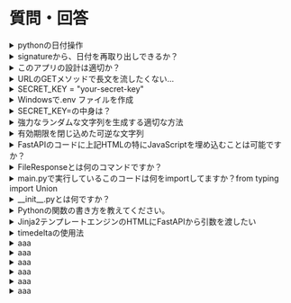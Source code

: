 # 質問・回答

<details><summary>pythonの日付操作</summary>

#### Q.
- timedelta()の月や年の場合などほかの場合の使い方を教えてください。

#### A.
- `timedelta`は、特定の期間を表すための便利なクラスです。ただし、`timedelta`自体は日付と時間を表すためのもので、月や年の単位を直接サポートしていません。これは、月や年の長さが一定ではないためです（例えば、月の日数は30日や31日、2月は28日や29日）。

月や年の単位を扱うためには、Pythonの`dateutil`ライブラリを使うことが一般的です。このライブラリには、より高機能な`relativedelta`クラスがあり、これを使用することで月や年を簡単に操作できます。

まず、必要なライブラリをインストールします：
```bash
pip install python-dateutil
```

次に、以下のコード例で`relativedelta`を使って月や年を操作する方法を示します：

```python
from datetime import date
from dateutil.relativedelta import relativedelta

# 今日の日付
today = date.today()

# 1ヶ月後の日付を取得
one_month_later = today + relativedelta(months=1)
print(f"1ヶ月後の日付: {one_month_later}")

# 1年前の日付を取得
one_year_ago = today - relativedelta(years=1)
print(f"1年前の日付: {one_year_ago}")
```

このコードでは、`relativedelta`を使って以下のような操作を行っています：
- `relativedelta(months=1)`で1ヶ月後の日付を取得
- `relativedelta(years=1)`で1年前の日付を取得

`relativedelta`を使うことで、月や年の単位を簡単に操作できるようになります。ぜひ試してみてください！

何か他に質問があれば、いつでもお知らせくださいね。😊

</details>

<details><summary>signatureから、日付を再取り出しできるか？</summary>

#### Q.
- この関数の返却値であるsignatureから、日付を再取り出しする関数は可能ですか？

#### A.
- デジタル署名の目的はメッセージの認証と整合性の確認であり、署名そのものから元のメッセージや日付を抽出することはできません。署名はメッセージのハッシュ値に基づいて生成されるため、元のメッセージや日付を再生成することは数学的に不可能です。これは、メッセージが改ざんされていないことを確認するための重要な特性です。

ただし、メッセージと日付を組み合わせた形式で保存し、それを後で検証することはできます。例えば、元のメッセージと日付を結合して保存し、その結合されたメッセージに対して署名を生成し、後でその署名を検証することで、メッセージと日付が改ざんされていないことを確認できます。

### 例：メッセージと日付を検証するコード

1. **署名生成関数**:
   ```python
   from datetime import date
   from cryptography.hazmat.primitives import hashes
   from cryptography.hazmat.primitives.asymmetric import padding
   from cryptography.hazmat.primitives.serialization import load_pem_private_key

   def sign_message(private_key, message: str, date: date):
       combined_message = message + str(date)
       signature = private_key.sign(
           combined_message.encode(),
           padding.PSS(
               mgf=padding.MGF1(hashes.SHA256()),
               salt_length=padding.PSS.MAX_LENGTH
           ),
           hashes.SHA256()
       )
       return signature, combined_message
   ```

2. **署名検証関数**:
   ```python
   def verify_signature(public_key, combined_message: str, signature):
       try:
           public_key.verify(
               signature,
               combined_message.encode(),
               padding.PSS(
                   mgf=padding.MGF1(hashes.SHA256()),
                   salt_length=padding.PSS.MAX_LENGTH
               ),
               hashes.SHA256()
           )
           return True
       except:
           return False
   ```

3. **使用例**:
   ```python
   from cryptography.hazmat.primitives.asymmetric import rsa

   # 秘密鍵をファイルから読み込む関数（参考）
   def load_private_key(key_file: str):
       with open(key_file, "rb") as key_file:
           private_key = load_pem_private_key(key_file.read(), password=None)
       return private_key

   # 公開鍵を取得
   private_key = load_private_key("./my-local.key")
   public_key = private_key.public_key()

   # 署名の生成
   today_date = date.today()
   message = "ExampleMessage"
   signature, combined_message = sign_message(private_key, message, today_date)

   # 署名の検証
   is_valid = verify_signature(public_key, combined_message, signature)
   print(f"署名が有効かどうか: {is_valid}")
   ```

この方法で、メッセージと日付が改ざんされていないことを検証できますが、署名そのものから日付を取り出すことはできません。

他に質問があれば、どうぞお知らせくださいね！😊

</details>

<details><summary>このアプリの設計は適切か？</summary>

#### Q.
- このアプリの設計で適切かどうか教えてください。今アプリを作っています。弁当注文アプリです。ユーザーがスマホでNFCカードを読み取り、NFCカードに記録されているURLのポータルサイトにアクセスをすると、アクセス先画面がユーザーIDとパスワードの入力を要求する。ユーザーがそれらを入力後OKボタンを押すと、入力したユーザーIDとパスワードと今日の日付でcombined_messageをつくり、combined_messageを使って署名を生成つまりsignatureをつくる。combined_messageとsignatureはユーザーのブラウザのCookieに保存される。次回ポータルサイトにアクセスすると、combined_messageから日付を取り出してsignatureがcombined_messageの署名であることを確認する。Trueならば日付のチェックをする。Falseならば、エラー画面に遷移する。どうでしょうか？

#### A.
- アプリの設計についてお話しいただきありがとうございます。全体的に非常によく考えられた設計だと思います。ただし、セキュリティやユーザー体験の観点からいくつかのポイントを考慮することをおすすめします。

### 良い点
1. **NFCカードの利用**: スマートで便利な方法です。
2. **署名の生成と検証**: 安全なデータやユーザー認証のための良い方法です。

### 改善提案
1. **ブラウザのCookieの利用**:
   - Cookieに保存する情報が多いと、セキュリティリスクが高まります。特に署名やcombined_messageのような重要な情報はセキュアなストレージ（例えば`localStorage`や`sessionStorage`）を検討することが望ましいです。

2. **日付と署名の検証**:
   - Combined_messageから日付を取り出し、署名を検証する部分が重要です。これが成功した場合、日付をチェックして、例えば30日以内に発行されたものであるかを確認するロジックを追加することをお勧めします。

3. **セッション管理**:
   - ログインセッションの有効期限や、セッション管理を適切に行い、長時間ログイン状態が続くことによるセキュリティリスクを防ぎます。

### 改善後のフロー
1. **ユーザーがNFCカードを読み取る**:
   - URLのポータルサイトにアクセスする。

2. **ユーザーIDとパスワードの入力**:
   - フォームでIDとパスワードを入力し、OKボタンを押す。

3. **署名の生成**:
   - 入力したID、パスワード、今日の日付を組み合わせた`combined_message`を作成。
   - `combined_message`を使って署名を生成し、`signature`を作成。
   - `combined_message`と`signature`をセキュアなストレージに保存。

4. **次回アクセス時の検証**:
   - ポータルサイトにアクセスすると、保存された`combined_message`から日付を取り出す。
   - `combined_message`と`signature`を使って署名の検証を行う。
   - 検証が成功した場合、日付のチェックを行い、許可された範囲内の日付か確認。
   - 検証が失敗した場合や日付が無効な場合、エラー画面に遷移。

このように改良すると、セキュリティとユーザーエクスペリエンスが向上するでしょう。何か他にご質問や詳細についてご相談があれば、どうぞお知らせください！😊

</details>

<details><summary>URLのGETメソッドで長文を流したくない…</summary>

#### Q.
- 上記設計で、署名であるsignatureからハッシュにつかった日付は取り出せないと回答が以前ありました。URLのGETメソッドで長文を流したくないため、日付を取り出せるシグネチャーみたいな何か良い工夫やお知恵はありませんか？

#### A.
- 承知しました。URLのGETメソッドで長文を送信しないための工夫として、いくつかの方法を検討できます。これらの方法は、日付を取り出せるようにするだけでなく、データのセキュリティと効率性も向上させます。

### 方法1: 署名とは別に日付を保存
署名と同時に日付を別に保存しておき、次回アクセス時に取り出して検証する方法です。この方法では、署名生成時に使用した日付をクッキーやセッションストレージに保存することで、署名と日付を効率的に検証できます。

### 方法2: 短縮ハッシュを使用
日付を含むメッセージのハッシュを生成し、そのハッシュの一部を含む短いトークンを使用する方法です。日付のハッシュ部分を検証することで、日付が正しいかどうかを確認できます。

### 方法3: JSON Web Tokens (JWT) を使用
JWTを使用して、署名済みのトークンにデータを埋め込み、署名検証とデータの取り出しを同時に行います。JWTは、データのペイロードに日付を含めることができ、さらに署名付きであるため、データの改ざんを防げます。

以下に、JWTを使用する例を示します：

1. **必要なライブラリのインストール**:
   ```bash
   pip install pyjwt
   ```

2. **JWTの生成と検証**:
   ```python
   import jwt
   from datetime import datetime, timedelta

   SECRET_KEY = "your-secret-key"

   # JWTの生成関数
   def create_jwt(username: str, password: str, date: datetime):
       payload = {
           "username": username,
           "password": password,
           "date": str(date),
           "exp": datetime.utcnow() + timedelta(days=1)  # 有効期限を設定
       }
       token = jwt.encode(payload, SECRET_KEY, algorithm="HS256")
       return token

   # JWTの検証関数
   def verify_jwt(token: str):
       try:
           payload = jwt.decode(token, SECRET_KEY, algorithms=["HS256"])
           return payload
       except jwt.ExpiredSignatureError:
           return None
       except jwt.InvalidTokenError:
           return None

   # 使用例
   today_date = datetime.today()
   token = create_jwt("example_user", "example_password", today_date)
   print(f"Generated JWT: {token}")

   payload = verify_jwt(token)
   if payload:
       print(f"Token is valid. Payload: {payload}")
   else:
       print("Invalid or expired token.")
   ```

この方法を使用することで、トークンに含まれる日付を直接取り出し、署名の有効性を検証できます。JWTは、データのセキュリティを確保しながら、必要な情報を効率的に管理できます。

これらの方法が役立つことを願っています。他にも質問や詳細なアドバイスが必要であれば、どうぞお知らせください！😊

</details>

<details><summary>SECRET_KEY = "your-secret-key"</summary>

#### Q.
- 上記コードのこの部分は何ですか？実際のファイルのパスでしょうか？SECRET_KEY = "your-secret-key"

#### A.
- `SECRET_KEY = "your-secret-key"` は実際のファイルのパスではなく、JWT (JSON Web Token) を生成および検証するために使用する秘密鍵を表しています。この秘密鍵は、トークンの署名を生成し、そのトークンの整合性を検証するために使用されます。

具体的には、`SECRET_KEY` はトークンのペイロード部分をハッシュ化し、署名を作成する際に使います。トークンを検証するときも、同じ`SECRET_KEY`を使ってトークンが改ざんされていないか確認します。

このキーは、セキュリティ上重要なため、強力かつ安全な値を設定する必要があります。以下は、実際のアプリケーションで`SECRET_KEY`を設定する例です：

```python
import os

SECRET_KEY = os.getenv("SECRET_KEY", "your-default-secret-key")
```

このコードでは、環境変数`SECRET_KEY`から秘密鍵を取得し、環境変数が設定されていない場合にはデフォルト値`"your-default-secret-key"`を使用します。環境変数に設定することで、コードにハードコーディングすることなく安全に管理できます。

### 環境変数を設定する方法 (例: `.env`ファイル)
1. プロジェクトディレクトリに `.env` ファイルを作成し、以下のように記述します：
   ```
   SECRET_KEY=your-very-strong-secret-key
   ```

2. Pythonコード内で、`python-dotenv` パッケージを使って環境変数を読み込みます：
   ```python
   from dotenv import load_dotenv
   import os

   load_dotenv()
   SECRET_KEY = os.getenv("SECRET_KEY")
   ```

この方法を使うことで、秘密鍵をより安全に管理できます。

他にもご質問があれば、どうぞお知らせくださいね！😊

</details>

<details><summary>Windowsで.env ファイルを作成</summary>

#### Q.
- プロジェクトディレクトリに .env ファイルを作成し、以下のように記述します：と上記にありますが、Windowsではどのようにして.envファイルを作るのですか？

#### A.
- Windowsで`.env`ファイルを作成するのはとても簡単です。以下の手順に従ってください：

1. **プロジェクトディレクトリを開く**:
   - まず、プロジェクトが保存されているフォルダをエクスプローラで開きます。

2. **テキストエディタを使用する**:
   - 任意のテキストエディタ（例えば、メモ帳やVS Codeなど）を開きます。

3. **新しいファイルを作成**:
   - テキストエディタで新しいファイルを作成します。

4. **内容を記述**:
   - ファイルに必要な環境変数を記述します。例えば：
     ```
     SECRET_KEY=your-very-strong-secret-key
     ```

5. **.envファイルとして保存**:
   - テキストエディタの「保存」機能を使ってファイルを保存します。このとき、ファイル名を`.env`として保存します。
     - **メモ帳の場合**：
       - 「ファイル」メニューから「名前を付けて保存」を選択。
       - ファイル名に`.env`と入力し、「ファイルの種類」を「すべてのファイル」に変更します。
       - 「保存」ボタンをクリックしてファイルを保存します。

これで、Windowsで`.env`ファイルを作成し、必要な環境変数を設定することができます。

何か他にも疑問や質問があれば、いつでもどうぞお知らせくださいね！😊

</details>

<details><summary>SECRET_KEY=の中身は？</summary>

#### Q.
- .envファイルの中のこの部分ですが、イコールの右側にはハッシュ値が入るということであっていますか？SECRET_KEY=your-very-strong-secret-key

#### A.
- いいえ、イコールの右側にはハッシュ値が入るわけではありません。`SECRET_KEY`はハッシュ値そのものではなく、JWT（JSON Web Token）を生成および検証するための秘密鍵として使用されます。一般的には、ランダムな文字列や強力なパスワードのような値を設定します。

例えば、次のような強力なランダムな文字列を設定します：
```
SECRET_KEY=your-very-strong-secret-key
```
この場合の `your-very-strong-secret-key` は、セキュリティが確保されたランダムな文字列に置き換えるべきです。ここでは例として記載していますが、実際には次のように非常に強力な秘密鍵を使用することを推奨します：
```
SECRET_KEY=3a5e8e2b7c9d5f7b6a1b2e9f8e2d6c3e4f5a6b7c8d9e0a1b2c3d4e5f6a7b8c9d
```

この`SECRET_KEY`を使ってJWTトークンを生成および検証します。この鍵は第三者には漏らさず、環境変数や`.env`ファイルに保存することで、アプリケーション内でセキュリティを確保します。

わかりやすかったでしょうか？他にも質問があれば、どうぞお知らせくださいね。😊

</details>

<details><summary>強力なランダムな文字列を生成する適切な方法</summary>

#### Q.
- この your-very-strong-secret-key 部分には、強力なランダムな文字列を生成する適切な方法はご存じないですか？

#### A.
- はい、強力なランダムな文字列を生成する適切な方法をご紹介します。Pythonを使用して、セキュリティに強いランダムな文字列を生成する方法をいくつか紹介します。

### 方法1: `secrets`モジュールを使用
`secrets`モジュールは、セキュリティトークンやパスワードの生成に適しています。以下の例では、指定した長さのランダムな文字列を生成します。

```python
import secrets
import string

def generate_secret_key(length=32):
    characters = string.ascii_letters + string.digits + string.punctuation
    secret_key = ''.join(secrets.choice(characters) for _ in range(length))
    return secret_key

# 使用例
secret_key = generate_secret_key(64)
print(f"Generated SECRET_KEY: {secret_key}")
```

### 方法2: `os.urandom`を使用
`os.urandom`を使用してバイト列を生成し、それを16進数に変換する方法です。これもセキュアなランダムな文字列の生成に使用できます。

```python
import os
import binascii

def generate_secret_key(length=32):
    return binascii.hexlify(os.urandom(length)).decode()

# 使用例
secret_key = generate_secret_key(32)
print(f"Generated SECRET_KEY: {secret_key}")
```

### 方法3: `uuid`モジュールを使用
`uuid`モジュールを使用して、ユニークな識別子を生成する方法です。UUID4を使用すると、ランダムなUUIDを生成できます。

```python
import uuid

def generate_secret_key():
    return str(uuid.uuid4())

# 使用例
secret_key = generate_secret_key()
print(f"Generated SECRET_KEY: {secret_key}")
```

どの方法でもセキュリティが高く、強力なランダムな文字列を生成できます。プロジェクトの要件に合わせてお好みの方法を選んでください。

何か他にご質問があれば、いつでもお知らせくださいね！😊

</details>

<details><summary>有効期限を閉じ込めた可逆な文字列</summary>

#### Q.
- 有効期限を閉じ込めた可逆な文字列を作成する方法はございませんか？

#### A.
- 有効期限を含む可逆な文字列を作成する方法として、暗号化を使用するのが一般的です。暗号化を使って、有効期限を含むデータを暗号化し、必要なときに復号することで、有効期限を取り出すことができます。

以下に、Pythonの`cryptography`ライブラリを使用して、有効期限を含む文字列を暗号化し、後で復号する方法を示します：

1. **必要なライブラリのインストール**:
   ```bash
   pip install cryptography
   ```

2. **暗号化と復号の関数**:
   ```python
   from cryptography.fernet import Fernet
   from datetime import datetime, timedelta

   # 秘密鍵の生成
   def generate_key():
       return Fernet.generate_key()

   # データの暗号化
   def encrypt_data(secret_key, message, expiration_date):
       fernet = Fernet(secret_key)
       combined_message = f"{message}|{expiration_date.isoformat()}"
       encrypted_message = fernet.encrypt(combined_message.encode())
       return encrypted_message

   # データの復号
   def decrypt_data(secret_key, encrypted_message):
       fernet = Fernet(secret_key)
       decrypted_message = fernet.decrypt(encrypted_message).decode()
       message, expiration_date_str = decrypted_message.split('|')
       expiration_date = datetime.fromisoformat(expiration_date_str)
       return message, expiration_date

   # 使用例
   secret_key = generate_key()
   print(f"Generated SECRET_KEY: {secret_key.decode()}")

   message = "ExampleMessage"
   expiration_date = datetime.utcnow() + timedelta(days=1)  # 1日後の有効期限
   encrypted_message = encrypt_data(secret_key, message, expiration_date)
   print(f"Encrypted Message: {encrypted_message}")

   decrypted_message, decrypted_expiration_date = decrypt_data(secret_key, encrypted_message)
   print(f"Decrypted Message: {decrypted_message}")
   print(f"Decrypted Expiration Date: {decrypted_expiration_date}")
   ```

### 各部分の説明
- **`generate_key` 関数**:
  - 暗号化と復号に使用する秘密鍵を生成します。

- **`encrypt_data` 関数**:
  - メッセージと有効期限の日付を結合し、暗号化します。
  - `Fernet`オブジェクトを使用して、暗号化されたバイト列を生成します。

- **`decrypt_data` 関数**:
  - 暗号化されたメッセージを復号し、元のメッセージと有効期限の日付を取り出します。
  - 復号されたデータはパイプ（|）で分割され、元のメッセージと有効期限の日付に分けられます。

この方法を使用することで、有効期限を含む文字列を安全に暗号化し、必要に応じて復号することができます。ぜひ試してみてください！

他にも質問があれば、どうぞお知らせくださいね。😊

</details>

<details><summary>FastAPIのコードに上記HTMLの特にJavaScriptを埋め込むことは可能ですか？</summary>

#### Q.
- FastAPIのコードに上記HTMLの特にJavaScriptを埋め込むことは可能ですか？

#### A.
- はい、FastAPIのコードにHTMLとJavaScriptを埋め込むことは可能です。FastAPIを使ってHTMLテンプレートをレンダリングし、JavaScriptを埋め込むことができます。そのためには、Jinja2テンプレートエンジンを使用するのが一般的です。

以下に、FastAPIアプリケーションでHTMLとJavaScriptをレンダリングする方法の例を示します：

### 1. 必要なパッケージをインストールする
まず、Jinja2テンプレートエンジンをインストールします：
```sh
pip install fastapi jinja2 uvicorn
```

### 2. FastAPIアプリケーションを作成する
次に、FastAPIアプリケーションのコードを記述します：

```python
from fastapi import FastAPI
from fastapi.responses import HTMLResponse
from fastapi.templating import Jinja2Templates
from starlette.requests import Request

app = FastAPI()
templates = Jinja2Templates(directory="templates")

@app.get("/", response_class=HTMLResponse)
async def read_item(request: Request):
    return templates.TemplateResponse("index.html", {"request": request})
```

### 3. HTMLテンプレートを作成する
次に、テンプレートディレクトリ（ここでは `templates` ディレクトリ）に `index.html` ファイルを作成し、先ほどのHTMLとJavaScriptを埋め込みます：

```html
<!DOCTYPE html>
<html lang="ja">
<head>
    <meta charset="UTF-8">
    <meta name="viewport" content="width=device-width, initial-scale=1.0">
    <title>現在のURLを表示</title>
    <script>
        function displayCurrentURL() {
            var currentURL = window.location.href;
            document.getElementById("urlDisplay").innerText = currentURL;
        }
    </script>
</head>
<body onload="displayCurrentURL()">
    <h1>現在のURLを表示</h1>
    <p id="urlDisplay"></p>
</body>
</html>
```

### 4. アプリケーションを起動する
最後に、Uvicornを使用してアプリケーションを起動します：
```sh
uvicorn main:app --reload
```

これで、FastAPIアプリケーションでHTMLテンプレートをレンダリングし、JavaScriptを埋め込むことができます。アクセスすると、現在のURLが表示されるようになります。

他に何か知りたいことやサポートが必要なことがあれば教えてくださいね！

</details>

<details><summary>FileResponseとは何のコマンドですか？</summary>

#### Q.
- favicon_path = 'favicon.ico' # Adjust path to file @app.get('/favicon.ico', include_in_schema=False) async def favicon(): return FileResponse(favicon_path)上記のコードでブラウザがfaviconを要求して失敗するエラーを消せました。return FileResponseとは何のコマンドですか？

#### A.
- `return FileResponse(favicon_path)` は、FastAPIの中でファイルをレスポンスとして返すためのコマンドです。具体的には、指定したパスにあるファイルをHTTPレスポンスとして返します。この場合、`favicon.ico`ファイルをブラウザに返すことで、ブラウザのファビコン要求に応答しています。

### `FileResponse`の説明
- **`FileResponse`**: FastAPIの`starlette.responses`モジュールの一部で、ファイルを非同期に返すためのレスポンスクラスです。ファイルをダウンロードさせるだけでなく、直接表示させることもできます。

### 使用例
この例では、ファビコン（`favicon.ico`）をブラウザに返しています：
```python
from fastapi import FastAPI
from starlette.responses import FileResponse

app = FastAPI()

favicon_path = 'favicon.ico'  # ファビコンのファイルパス

@app.get('/favicon.ico', include_in_schema=False)
async def favicon():
    return FileResponse(favicon_path)
```

### パラメータ
- **`favicon_path`**: ファビコンのファイルパスを指定しています。ここでは、'favicon.ico' がプロジェクトのルートに存在するファイルとして指定されています。
- **`include_in_schema=False`**: このエンドポイントをOpenAPIスキーマ（自動生成されるAPIドキュメント）に含めないように指定しています。ファビコンは通常のAPIエンドポイントではないため、ドキュメントに表示させる必要がない場合に使用します。

これで、FastAPIを使ってファビコンのリクエストに応答する方法が理解できたと思います。他に気になることや、さらに知りたいことがあれば教えてくださいね！

</details>

<details><summary>main.pyで実行しているこのコードは何をimportしてますか？from typing import Union</summary>

#### Q.
- main.pyで実行しているこのコードは何をimportしてますか？from typing import Union

#### A.
- `from typing import Union` は、Pythonの型ヒント（type hinting）のためのモジュールである`typing`から`Union`をインポートしています。`Union`を使うことで、関数や変数に複数の型を持たせることができます。これにより、コードの可読性や保守性が向上します。

### 使用例
例えば、以下のように関数に対して型ヒントを付けることができます：

```python
from typing import Union

def add(x: Union[int, float], y: Union[int, float]) -> Union[int, float]:
    return x + y
```

この場合、`add`関数は引数として整数（`int`）または浮動小数点数（`float`）を受け取り、戻り値としても整数または浮動小数点数を返すことができます。

これにより、関数を呼び出す際に渡される引数の型を明示的に示すことができ、IDE（統合開発環境）やコードエディタも型チェックを行う際に役立ちます。

他に何か質問やお手伝いできることがあれば教えてくださいね！


</details>

<details><summary>__init__.pyとは何ですか？</summary>

#### Q.
- __init__.pyとは何ですか？

#### A.
- `__init__.py`は、Pythonのパッケージを定義するための特別なファイルです。このファイルは、ディレクトリをパッケージとして認識させる役割を持っています。以下にその詳細を説明します。

### 主な役割
- **パッケージの認識**: ディレクトリ内に`__init__.py`ファイルが存在することで、そのディレクトリがパッケージとして認識されます。これにより、他のスクリプトからパッケージとしてインポートすることが可能になります。
- **初期化コードの実行**: パッケージがインポートされる際に実行したい初期化コードを`__init__.py`に記述することができます。たとえば、サブモジュールやサブパッケージのインポート、パッケージ内の設定値の初期化などが含まれます。

### 使用例
例えば、次のようなディレクトリ構造があるとします：

```
my_package/
    __init__.py
    module1.py
    module2.py
```

`__init__.py`ファイルが存在することで、`my_package`をパッケージとして認識し、以下のようにインポートすることができます：

```python
from my_package import module1
from my_package import module2
```

### 必要性
Python 3.3以降では、`__init__.py`が存在しなくてもディレクトリはパッケージとして認識されますが、`__init__.py`を使用することで、より明示的にパッケージ構造を定義することが推奨されています。また、初期化コードを実行する必要がある場合は、依然として`__init__.py`が必要です。

他に知りたいことや、お手伝いできることがあれば教えてくださいね！


</details>

<details><summary>Pythonの関数の書き方を教えてください。</summary>

#### Q.
- Pythonの関数の書き方を教えてください。

#### A.
- Pythonの関数は、`def`キーワードを使って定義します。関数は再利用可能なコードのブロックで、特定のタスクを実行するために使用されます。基本的な関数の書き方を説明します。

### 基本構造
```python
def 関数名(引数1, 引数2, ...):
    """関数の説明（ドキュメンテーションストリング）"""
    処理
    return 戻り値
```

### 例
簡単な関数の例を見てみましょう。

```python
def add(a, b):
    """二つの数値を足し合わせる関数"""
    result = a + b
    return result
```

この関数`add`は、引数`a`と`b`を受け取り、それらの和を計算して返します。

### 使用例
関数を呼び出して使用する例です。

```python
x = 5
y = 10
print(add(x, y))  # 15が出力される
```

### ドキュメンテーションストリング（Docstring）
関数の説明を記述するために、ドキュメンテーションストリング（`""" ... """`）を使うことができます。これにより、関数の目的や使用方法を明確に記述できます。

### デフォルト引数
引数にはデフォルト値を設定することもできます。

```python
def greet(name, greeting="Hello"):
    """名前と挨拶を受け取る関数"""
    return f"{greeting}, {name}!"

print(greet("Alice"))          # "Hello, Alice!" が出力される
print(greet("Bob", "Hi"))      # "Hi, Bob!" が出力される
```

### キーワード引数
関数を呼び出す際に、引数の名前を指定して渡すこともできます。

```python
def display_info(name, age):
    """名前と年齢を表示する関数"""
    return f"Name: {name}, Age: {age}"

print(display_info(age=25, name="Charlie"))  # "Name: Charlie, Age: 25" が出力される
```

### 任意の数の引数（*args と **kwargs）
任意の数の位置引数やキーワード引数を受け取ることもできます。

```python
def print_args(*args):
    """任意の数の位置引数を表示する関数"""
    for arg in args:
        print(arg)

def print_kwargs(**kwargs):
    """任意の数のキーワード引数を表示する関数"""
    for key, value in kwargs.items():
        print(f"{key}: {value}")

print_args(1, 2, 3)  # 1, 2, 3がそれぞれ別の行に出力される
print_kwargs(a=1, b=2)  # "a: 1" と "b: 2" がそれぞれ別の行に出力される
```

これで、Pythonの関数の基本的な書き方と使用方法について理解できたと思います。他に知りたいことがあれば教えてくださいね！

</details>
<details><summary>Jinja2テンプレートエンジンのHTMLにFastAPIから引数を渡したい</summary>

#### Q.
- Jinja2テンプレートエンジンのHTMLにFastAPIから引数を渡したい。具体的にはtoken変数。どうすればいいですか？

#### A.
- FastAPIでJinja2テンプレートエンジンを使用して、HTMLテンプレートに変数を渡すには、`TemplateResponse`のコンテキストに変数を追加する必要があります。以下は、あなたのコードを修正して`token`変数をテンプレートに渡す方法の例です：

### 修正後のFastAPIコード
```python
from fastapi import FastAPI, Form, Request
from fastapi.responses import HTMLResponse
from fastapi.templating import Jinja2Templates
from datetime import datetime

app = FastAPI()
templates = Jinja2Templates(directory="templates")

def create_jwt(username, password, date):
    # JWTを作成する関数の実装
    return "dummy_token"

# 登録完了画面test
@app.post("/register", response_class=HTMLResponse)
async def register(request: Request, username: str = Form(...), password: str = Form(...)):
    try:
        # 使用例
        today_date = datetime.today()
        token = create_jwt(username, password, today_date)
        print(f"Generated JWT: {token}")

        # テンプレートにtokenを渡す
        return templates.TemplateResponse("regist_complete.html", {"request": request, "token": token})
    except Exception as e:
        return f"<html><body><h2>エラー: {str(e)}</h2></body></html>"
```

### 修正後のHTMLテンプレート（`regist_complete.html`）
```html
<!DOCTYPE html>
<html>
<head>
    <title>登録完了</title>
</head>
<body>
    <h1>OKです</h1>
    <h2>ユーザー登録が完了しました。</h2>
    <p>Generated JWT: {{ token }}</p>
    <h2>次の書式でtokenを渡してください</h2>
    <a href="https://localhost:8000/abc?token={{ token }}" target="_blank" alt="説明文">ここをクリック</a>
</body>
</html>
```

これにより、FastAPIから生成されたJWTトークンをHTMLテンプレートに渡し、ページに表示することができます。

何か他に質問やサポートが必要なことがあれば、どうぞお知らせくださいね！

</details>

<details><summary>timedeltaの使用法</summary>

#### Q.
- これはどういう意味でしょうか？
    - from datetime import datetime, timedelta 
    - d = datetime.fromisoformat("2004-07-07T00:00:00") 
    - d #=> datetime.datetime(2004, 7, 7, 0, 0) 
    - d + timedelta(seconds=30) #=> datetime.datetime(2004, 7, 7, 0, 0, 30) 
    - d + timedelta(hours=8) #=> datetime.datetime(2004, 7, 7, 8, 0)

#### A.
- このコードの目的は、`datetime` モジュールと `timedelta` クラスを使用して日付と時間の操作を行うことです。具体的には、ISO 8601形式の文字列から日付と時間を作成し、それに時間の増分を追加しています。以下の説明で詳細を解説します。

### コードの解説

1. **必要なモジュールのインポート**
    ```python
    from datetime import datetime, timedelta
    ```
    - `datetime` モジュールと `timedelta` クラスをインポートします。

2. **ISO 8601形式の文字列から `datetime` オブジェクトを作成**
    ```python
    d = datetime.fromisoformat("2004-07-07T00:00:00")
    ```
    - `"2004-07-07T00:00:00"` という文字列を `datetime` オブジェクトに変換し、変数 `d` に代入します。このオブジェクトは `2004年7月7日 00:00:00` を表しています。

3. **`timedelta` を使った時間の加算**
    ```python
    d + timedelta(seconds=30) #=> datetime.datetime(2004, 7, 7, 0, 0, 30)
    ```
    - `d` に30秒を追加します。結果は `2004年7月7日 00:00:30` となります。

    ```python
    d + timedelta(hours=8) #=> datetime.datetime(2004, 7, 7, 8, 0)
    ```
    - `d` に8時間を追加します。結果は `2004年7月7日 08:00:00` となります。

これにより、指定された日付と時刻に特定の時間を加算した結果が得られます。`timedelta` クラスを使うことで、時間の操作が簡単に行えるようになっています。

他にも何か質問があれば、どうぞお知らせくださいね！😊

</details>

<details><summary>aaa</summary>

#### Q.
- 

#### A.
- 

</details>

<details><summary>aaa</summary>

#### Q.
- 

#### A.
- 

</details>

<details><summary>aaa</summary>

#### Q.
- 

#### A.
- 

</details>

<details><summary>aaa</summary>

#### Q.
- 

#### A.
- 

</details>

<details><summary>aaa</summary>

#### Q.
- 

#### A.
- 

</details>

<details><summary>aaa</summary>

#### Q.
- 

#### A.
- 

</details>